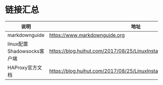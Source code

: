 # 链接汇总
| 说明 | 地址 |
| ---- | ---- |
| markdownguide | https://www.markdownguide.org |
| linux配置Shadowsocks客户端 | https://blog.huihut.com/2017/08/25/LinuxInstallConfigShadowsocksClient/ |
| HAProxy官方文档 | https://blog.huihut.com/2017/08/25/LinuxInstallConfigShadowsocksClient/ |
